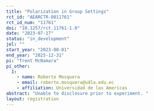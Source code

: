 ```yaml
---
title: "Polarization in Group Settings"
rct_id: "AEARCTR-0011761"
rct_id_num: "11761"
doi: "10.1257/rct.11761-1.0"
date: "2023-07-17"
status: "in_development"
jel: ""
start_year: "2023-08-01"
end_year: "2025-12-31"
pi: "Trent McNamara"
pi_other:
  1:
    - name: Roberto Mosquera
    - email: roberto.mosquera@udla.edu.ec
    - affiliation: Universidad de las Americas
abstract: "Unable to disclosure prior to experiment. "
layout: registration
---
```


